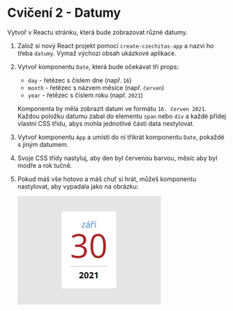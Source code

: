 # Cvičení 2 - Datumy

Vytvoř v Reactu stránku, která bude zobrazovat různé datumy.

1. Založ si nový React projekt pomocí `create-czechitas-app` a nazvi ho třeba `datumy`. Vymaž výchozí obsah ukázkové aplikace.

1. Vytvoř komponentu `Date`, která bude očekávat tři props:
	- `day` - řetězec s číslem dne (např. `16`)
	- `month` - řetězec s názvem měsíce (např. `červen`)
	- `year` - řetězec s číslem roku (např. `2021`)

	Komponenta by měla zobrazit datum ve formátu `16. červen 2021`. Každou položku datumu zabal do elementu `span` nebo `div` a každé přidej vlastní CSS třídu, abys mohla jednotlivé části data nestylovat.

1. Vytvoř komponentu `App` a umísti do ní třikrát komponentu `Date`, pokaždé s jiným datumem.

1. Svoje CSS třídy nastyluj, aby den byl červenou barvou, měsíc aby byl modře a rok tučně.

1. Pokud máš vše hotovo a máš chuť si hrát, můžeš komponentu nastylovat, aby vypadala jako na obrázku:

	![Komponenta Date](ukazka.jpg)
